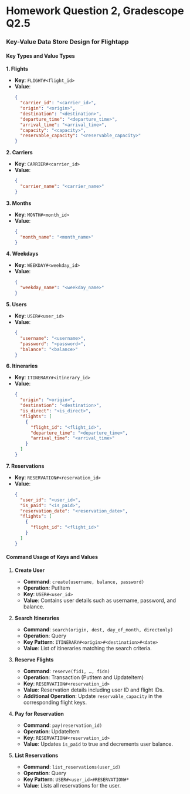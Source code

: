 
# Homework Question 2, Gradescope  Q2.5
### Key-Value Data Store Design for Flightapp
#### Key Types and Value Types

**1. Flights**
   - **Key**: `FLIGHT#<flight_id>`
   - **Value**:
     ```json
     {
       "carrier_id": "<carrier_id>",
       "origin": "<origin>",
       "destination": "<destination>",
       "departure_time": "<departure_time>",
       "arrival_time": "<arrival_time>",
       "capacity": "<capacity>",
       "reservable_capacity": "<reservable_capacity>"
     }
     ```

**2. Carriers**
   - **Key**: `CARRIER#<carrier_id>`
   - **Value**:
     ```json
     {
       "carrier_name": "<carrier_name>"
     }
     ```

**3. Months**
   - **Key**: `MONTH#<month_id>`
   - **Value**:
     ```json
     {
       "month_name": "<month_name>"
     }
     ```

**4. Weekdays**
   - **Key**: `WEEKDAY#<weekday_id>`
   - **Value**:
     ```json
     {
       "weekday_name": "<weekday_name>"
     }
     ```

**5. Users**
   - **Key**: `USER#<user_id>`
   - **Value**:
     ```json
     {
       "username": "<username>",
       "password": "<password>",
       "balance": "<balance>"
     }
     ```

**6. Itineraries**
   - **Key**: `ITINERARY#<itinerary_id>`
   - **Value**:
     ```json
     {
       "origin": "<origin>",
       "destination": "<destination>",
       "is_direct": "<is_direct>",
       "flights": [
         {
           "flight_id": "<flight_id>",
           "departure_time": "<departure_time>",
           "arrival_time": "<arrival_time>"
         }
       ]
     }
     ```

**7. Reservations**
   - **Key**: `RESERVATION#<reservation_id>`
   - **Value**:
     ```json
     {
       "user_id": "<user_id>",
       "is_paid": "<is_paid>",
       "reservation_date": "<reservation_date>",
       "flights": [
         {
           "flight_id": "<flight_id>"
         }
       ]
     }
     ```

#### Command Usage of Keys and Values

1. **Create User**
   - **Command**: `create(username, balance, password)`
   - **Operation**: PutItem
   - **Key**: `USER#<user_id>`
   - **Value**: Contains user details such as username, password, and balance.

2. **Search Itineraries**
   - **Command**: `search(origin, dest, day_of_month, directonly)`
   - **Operation**: Query
   - **Key Pattern**: `ITINERARY#<origin>#<destination>#<date>`
   - **Value**: List of itineraries matching the search criteria.

3. **Reserve Flights**
   - **Command**: `reserve(fid1, …, fidn)`
   - **Operation**: Transaction (PutItem and UpdateItem)
   - **Key**: `RESERVATION#<reservation_id>`
   - **Value**: Reservation details including user ID and flight IDs.
   - **Additional Operation**: Update `reservable_capacity` in the corresponding flight keys.

4. **Pay for Reservation**
   - **Command**: `pay(reservation_id)`
   - **Operation**: UpdateItem
   - **Key**: `RESERVATION#<reservation_id>`
   - **Value**: Updates `is_paid` to true and decrements user balance.

5. **List Reservations**
   - **Command**: `list_reservations(user_id)`
   - **Operation**: Query
   - **Key Pattern**: `USER#<user_id>#RESERVATION#*`
   - **Value**: Lists all reservations for the user.
